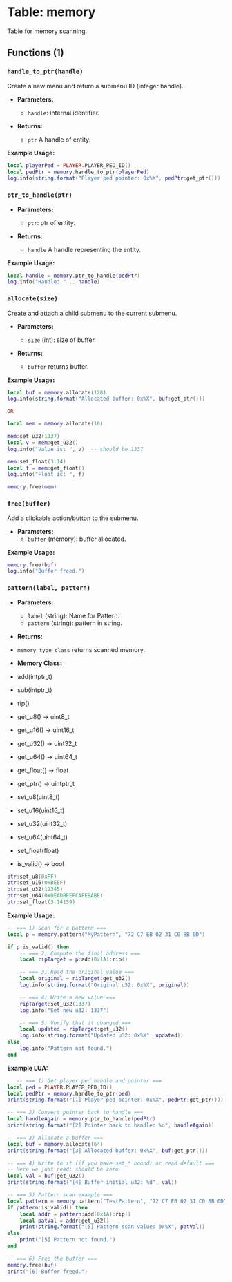 # Table: memory

Table for memory scanning.

## Functions (1)

### `handle_to_ptr(handle)`

 Create a new menu and return a submenu ID (integer handle).
 
- **Parameters:**
  - `handle`: Internal identifier.

- **Returns:**
  - `ptr` A handle of entity.

**Example Usage:**
```lua
local playerPed = PLAYER.PLAYER_PED_ID()
local pedPtr = memory.handle_to_ptr(playerPed)
log.info(string.format("Player ped pointer: 0x%X", pedPtr:get_ptr()))
```

### `ptr_to_handle(ptr)`

- **Parameters:**
  - `ptr`: ptr of entity.

- **Returns:**
  - `handle` A handle representing the entity.

**Example Usage:**
```lua
local handle = memory.ptr_to_handle(pedPtr)
log.info("Handle: " .. handle)
```


### `allocate(size)`

 Create and attach a child submenu to the current submenu.

- **Parameters:**
  - `size` (int): size of buffer.

- **Returns:**
  - `buffer` returns buffer.
 
**Example Usage:**
```lua
local buf = memory.allocate(128)
log.info(string.format("Allocated buffer: 0x%X", buf:get_ptr()))

OR

local mem = memory.allocate(16)

mem:set_u32(1337)
local v = mem:get_u32()
log.info("Value is: ", v)  -- should be 1337

mem:set_float(3.14)
local f = mem:get_float()
log.info("Float is: ", f)

memory.free(mem)
```

### `free(buffer)`

  Add a clickable action/button to the submenu.

- **Parameters:**
  - `buffer` (memory): buffer allocated.
 
**Example Usage:**
```lua
memory.free(buf)
log.info("Buffer freed.")
```

### `pattern(label, pattern)`

- **Parameters:**
    - `label` (string): Name for Pattern.
    - `pattern` (string): pattern in string.

 - **Returns:**
  - `memory type class` returns scanned memory.

 - **Memory Class:**
  - add(intptr_t)
  - sub(intptr_t)
  - rip()
    
  - get_u8() -> uint8_t
  - get_u16() -> uint16_t
  - get_u32() -> uint32_t
  - get_u64() -> uint64_t
  - get_float() -> float
  - get_ptr() -> uintptr_t
    
  - set_u8(uint8_t)
  - set_u16(uint16_t)
  - set_u32(uint32_t)
  - set_u64(uint64_t)
  - set_float(float)
    
  - is_valid() -> bool
```lua
ptr:set_u8(0xFF)
ptr:set_u16(0xBEEF)
ptr:set_u32(12345)
ptr:set_u64(0xDEADBEEFCAFEBABE)
ptr:set_float(3.14159)
```

**Example Usage:**
```lua
-- === 1) Scan for a pattern ===
local p = memory.pattern("MyPattern", "72 C7 EB 02 31 C0 8B 0D")

if p:is_valid() then
    -- === 2) Compute the final address ===
    local ripTarget = p:add(0x1A):rip()

    -- === 3) Read the original value ===
    local original = ripTarget:get_u32()
    log.info(string.format("Original u32: 0x%X", original))

    -- === 4) Write a new value ===
    ripTarget:set_u32(1337)
    log.info("Set new u32: 1337")

    -- === 5) Verify that it changed ===
    local updated = ripTarget:get_u32()
    log.info(string.format("Updated u32: 0x%X", updated))
else
    log.info("Pattern not found.")
end
```


**Example LUA:**
```lua
   -- === 1) Get player ped handle and pointer ===
local ped = PLAYER.PLAYER_PED_ID()
local pedPtr = memory.handle_to_ptr(ped)
print(string.format("[1] Player ped pointer: 0x%X", pedPtr:get_ptr()))

-- === 2) Convert pointer back to handle ===
local handleAgain = memory.ptr_to_handle(pedPtr)
print(string.format("[2] Pointer back to handle: %d", handleAgain))

-- === 3) Allocate a buffer ===
local buf = memory.allocate(64)
print(string.format("[3] Allocated buffer: 0x%X", buf:get_ptr()))

-- === 4) Write to it (if you have set_* bound) or read default ===
-- Here we just read: should be zero
local val = buf:get_u32()
print(string.format("[4] Buffer initial u32: %d", val))

-- === 5) Pattern scan example ===
local pattern = memory.pattern("TestPattern", "72 C7 EB 02 31 C0 8B 0D")
if pattern:is_valid() then
    local addr = pattern:add(0x1A):rip()
    local patVal = addr:get_u32()
    print(string.format("[5] Pattern scan value: 0x%X", patVal))
else
    print("[5] Pattern not found.")
end

-- === 6) Free the buffer ===
memory.free(buf)
print("[6] Buffer freed.")
```
